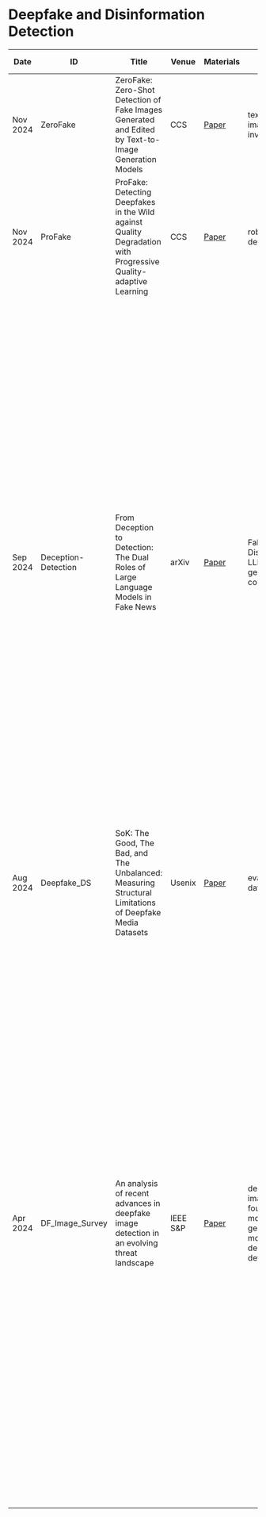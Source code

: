 # Deepfake and Disinformation Detection

| Date | ID | Title | Venue | Materials | Tags | Short Summary | Summary |
| --- | --- | --- | --- | --- | --- | --- | --- |
| Nov 2024 | ZeroFake | ZeroFake: Zero-Shot Detection of Fake Images Generated and Edited by Text-to-Image Generation Models | CCS | [Paper](https://dl.acm.org/doi/10.1145/3658644.3690297) | text-to-image, ddim inversion | | |
| Nov 2024 | ProFake | ProFake: Detecting Deepfakes in the Wild against Quality Degradation with Progressive Quality-adaptive Learning | CCS | [Paper](https://dl.acm.org/doi/10.1145/3658644.3690238) | robustness, deepfake | | |
| Sep 2024 | Deception-Detection | From Deception to Detection: The Dual Roles of Large Language Models in Fake News | arXiv | [Paper](https://arxiv.org/pdf/2409.17416) | Fake News, Disinformation, LLM, AI-generated content | Two questions: Can LLMs generate fake news? Can LLM be used to detect fake news? They found that models like C4AI, Zephyr-orpo and Mistral showed no hesistant of generating fake news. However, models like GPT-4, Gemma-1.1 and Phi-3 were hesitant to or didn't generate fake news due to extensive safety protocols in place. In terms of detection capabilities, Llama-3 and Zephyr-orpo demonstrated superior performance in detecting human generated fake news, whereas GPT-4 and Gemma-1.1 showed better detection performance in detecting LLM generated fake news. | |
| Aug 2024 | Deepfake_DS | SoK: The Good, The Bad, and The Unbalanced: Measuring Structural Limitations of Deepfake Media Datasets | Usenix | [Paper](https://www.usenix.org/system/files/sec24fall-prepub-1479-layton.pdf) | evaluation, dataset | | |
| Apr 2024 | DF_Image_Survey | An analysis of recent advances in deepfake image detection in an evolving threat landscape | IEEE S&P | [Paper](https://arxiv.org/pdf/2404.16212) | deepfake image, foundation models, generative models, deepfake detection | They show how 8 state-of-the-art image deepfake detectors fall short due to two reasons: 1. The emergence of lightweight methods to costomize large generative models enables attackers to create many customized generators and existing defenses do not generlize to these customized ones. 2. The emergence of vision foundation models that are adopted for downstream tasks evading existing defenses. They also propose a content agnostic approach to detect deepfakes. Further, a simple adversarial attack without adding any adversarial noise through careful semantic manipulation of the image content. | |

